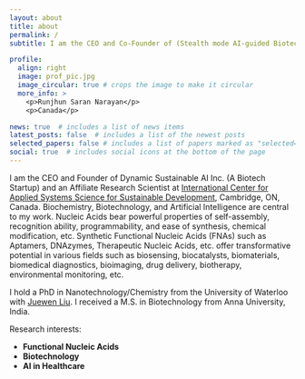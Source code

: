 ```yaml
---
layout: about
title: about
permalink: /
subtitle: I am the CEO and Co-Founder of (Stealth mode AI-guided Biotech) and an Affiliate Research Scientist at <a href='https://icasssd.org'>International Center for Applied Systems Science for Sustainable Development</a>, Cambridge, ON, Canada

profile:
  align: right
  image: prof_pic.jpg
  image_circular: true # crops the image to make it circular
  more_info: >
    <p>Runjhun Saran Narayan</p>
    <p>Canada</p>

news: true  # includes a list of news items
latest_posts: false  # includes a list of the newest posts
selected_papers: false # includes a list of papers marked as "selected={true}"
social: true  # includes social icons at the bottom of the page
---
```


I am the CEO and Founder of Dynamic Sustainable AI Inc. (A Biotech Startup) and an Affiliate Research Scientist at <a href='https://icasssd.org'>International Center for Applied Systems Science for Sustainable Development</a>, Cambridge, ON, Canada. Biochemistry, Biotechnology, and Artificial Intelligence are central to my work. Nucleic Acids bear powerful properties of self-assembly, recognition ability, programmability, and ease of synthesis, chemical modification, etc. Synthetic Functional Nucleic Acids (FNAs) such as Aptamers, DNAzymes, Therapeutic Nucleic Acids, etc. offer transformative potential in various fields such as biosensing, biocatalysts, biomaterials, biomedical diagnostics, bioimaging, drug delivery, biotherapy, environmental monitoring, etc.

I hold a PhD in Nanotechnology/Chemistry from  the University of Waterloo with [Juewen Liu](https://uwaterloo.ca/chemistry/profile/liujw). I received a M.S. in Biotechnology from Anna University, India.

Research interests:
  - **Functional Nucleic Acids** 
  - **Biotechnology** 
  - **AI in Healthcare** 
